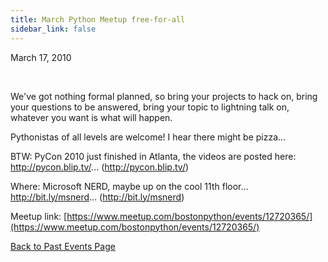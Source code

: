 ```yaml
---
title: March Python Meetup free-for-all
sidebar_link: false
---
```


March 17, 2010


   

We've got nothing formal planned, so bring your projects to hack on, bring your questions to be answered, bring your topic to lightning talk on, whatever you want is what will happen.

Pythonistas of all levels are welcome! I hear there might be pizza...

BTW: PyCon 2010 just finished in Atlanta, the videos are posted here: http://pycon.blip.tv/... (http://pycon.blip.tv/)

Where: Microsoft NERD, maybe up on the cool 11th floor... http://bit.ly/msnerd... (http://bit.ly/msnerd)


Meetup link: [https://www.meetup.com/bostonpython/events/12720365/](https://www.meetup.com/bostonpython/events/12720365/)

[Back to Past Events Page](index.md)